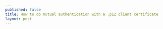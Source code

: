 ```yaml
---
published: false
title: How to do mutual authentication with a .p12 client certificate
layout: post
---
```

